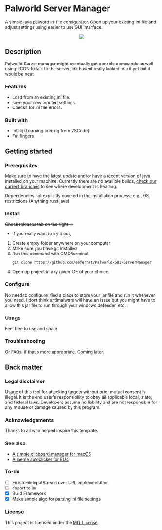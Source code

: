 # Palworld Server Manager

A simple java palword ini file configurator. Open up your existing ini file and adjust settings using easier to use GUI interface.

<div align="center">
  <kbd>
    <img src="https://i.imgur.com/z3ROoc3.png" />
  </kbd>
</div>

## Description

Palworld Server manager might eventually get console commands as well using RCON to talk to the server, idk havent really looked into it yet but it would be neat

### Features

- Load from an existing ini file.
- save your new inputed settings.
- Checks for ini file errors.

### Built with

- Intelij (Learning coming from VSCode)
- Fat fingers

## Getting started

### Prerequisites
Make sure to have the latest update and/or have a recent version of java installed on your machine. Currently there are no availible builds, [check our current branches](https://github.com/eefernet/Palworld-GUI-ServerManager/branches) to see where development is heading. 

Dependencies not explicitly covered in the installation process; e.g., OS restrictions (Anything runs java)

### Install

~~Check releases tab on the right ->~~

- If you really want to try it out, 
1. Create empty folder anywhere on your computer
1. Make sure you have git installed
2. Run this command with CMD/terminal
   ```
   git clone https://github.com/eefernet/Palworld-GUI-ServerManager
   ```
3. Open up project in any given IDE of your choice.


### Configure

No need to configure, find a place to store your jar file and run it whenever you need. I dont think antimalware will have an issue but you might have to allow this jar file to run through your windows defender, etc...

### Usage

Feel free to use and share.

### Troubleshooting

Or FAQs, if that's more appropriate. Coming later.

## Back matter

### Legal disclaimer

Usage of this tool for attacking targets without prior mutual consent is illegal. It is the end user's responsibility to obey all applicable local, state, and federal laws. Developers assume no liability and are not responsible for any misuse or damage caused by this program.

### Acknowledgements

Thanks to all who helped inspire this template.

### See also

- [A simple clipboard manager for macOS](https://github.com/eefernet/clipster)
- [A meme autoclicker for EU4](https://github.com/eefernet/WaifuAutoclicker)

### To-do

- [ ] Finish FileInputStream over URL implementation
- [ ] export to jar
- [x] Build Framework
- [x] Make simple algo for parsing ini file settings

### License

This project is licensed under the [MIT License](LICENSE.md).
